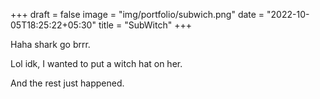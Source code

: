 +++
draft = false
image = "img/portfolio/subwich.png"
date = "2022-10-05T18:25:22+05:30"
title = "SubWitch"
+++

Haha shark go brrr.
<!--more-->

Lol idk, I wanted to put a witch hat on her.

And the rest just happened.